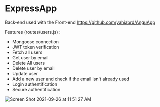 # ExpressApp

Back-end used with the Front-end https://github.com/yahiabrd/AnguApp

Features (routes/users.js) :
- Mongoose connection
- JWT token verification
- Fetch all users
- Get user by email
- Delete All users
- Delete user by email
- Update user
- Add a new user and check if the email isn't already used
- Login authentification
- Secure authentification

![Screen Shot 2021-09-26 at 11 51 27 AM](https://user-images.githubusercontent.com/56988960/134814949-2e72b039-2029-47a8-a28f-f32edfe0f220.png)
